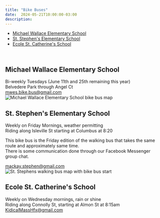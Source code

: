 ```yaml
---
title: "Bike Buses"
date:  2024-05-21T10:00:00-03:00
description: 
---
```


* [Michael Wallace Elementary School](#michael-wallace-elementary-school)
* [St. Stephen's Elementary School](#st-stephens-elementary-school)
* [Ecole St. Catherine's School](#ecole-st-catherines-school)
<br/>

## Michael Wallace Elementary School
Bi-weekly Tuesdays (June 11th and 25th remaining this year)  
Belvedere Park through Angel Ct  
[mwes.bike.bus@gmail.com](mailto:mwes.bike.bus@gmail.com)  
![Michael Wallace Elementary School bike bus map](../img/MWES.png)
<br/>

## St. Stephen's Elementary School
Weekly on Friday Mornings, weather permitting  
Riding along Isleville St starting at Columbus at 8:20  

This bike bus is the Friday edition of the walking bus that takes the same route and approximately same time.  
There is some communication done through our Facebook Messenger group chat.  

[mackay.stephen@gmail.com](mailto:mackay.stephen@gmail.com)  
![St. Stephens walking bus map with bike bus start](../img/St.-Stephens-Walking-Bus-Map-with-Bike-Bus-Start.png)
<br/>

## Ecole St. Catherine's School
Weekly on Wednesday mornings, rain or shine  
Riding along Connolly St, starting at Almon St at 8:15am  
[KidicalMassHfx@gmail.com](mailto:KidicalMassHfx@gmail.com)  
